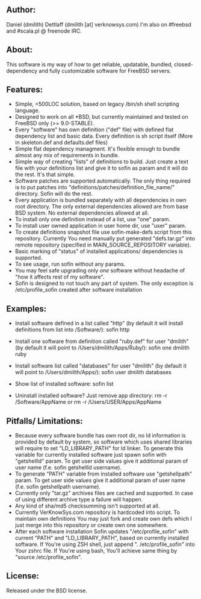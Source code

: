 ## Author:
Daniel (dmilith) Dettlaff (dmilith [at] verknowsys.com)
I'm also on #freebsd and #scala.pl @ freenode IRC.


## About:
This software is my way of how to get reliable, updatable, bundled, closed-dependency and fully
customizable software for FreeBSD servers.

    
## Features:
* Simple, <500LOC solution, based on legacy /bin/sh shell scripting language.
* Designed to work on all *BSD, but currently maintained and tested on FreeBSD only (>= 9.0-STABLE).
* Every "software" has own definition ("def" file) with defined flat dependency list and basic data.
  Every definition is sh script itself (More in skeleton.def and defaults.def files)
* Simple flat dependency managment. It's flexible enough to bundle almost any mix of requirements in bundle.
* Simple way of creating "lists" of definitions to build. Just create a text file with your definitions list
  and give it to sofin as param and it will do the rest. It's that simple.
* Software patches are supported automatically. The only thing required is to put patches into
  "definitions/patches/definition_file_name/" directory. Sofin will do the rest.
* Every application is bundled separately with all dependencies in own root directory. The only external
  dependencies allowed are from base BSD system. No external dependencies allowed at all.
* To install only one definition instead of a list, use "one" param.
* To install user owned application in user home dir, use "user" param.
* To create definitions snapshot file use sofin-make-defs script from this repository. Currently You need
  manually put generated "defs.tar.gz" into remote repository (specified in MAIN_SOURCE_REPOSITORY variable).
* Basic marking of "status" of installed applications/ dependencies is supported.
* To see usage, run sofin without any params.
* You may feel safe upgrading only *one* software without headache of "how it affects rest of my software".
* Sofin is designed to not touch any part of system. The only exception is /etc/profile_sofin created after
  software installation


## Examples:
* Install software defined in a list called "http" (by default it will install definitions from list into /Software/):
        sofin http
        
* Install one software from definition called "ruby.def" for user "dmilith" (by default it will point to /Users/dmilith/Apps/Ruby/):
        sofin one dmilith ruby 
        
* Install software list called "databases" for user "dmilith" (by default it will point to /Users/dmilith/Apps/):
        sofin user dmilith databases

* Show list of installed software:
        sofin list

* Uninstall installed software? Just remove app directory:
        rm -r /Software/AppName
        or
        rm -r /Users/USER/Apps/AppName


## Pitfalls/ Limitations:
* Because every software bundle has own root dir, no ld information is provided by default by system,
  so software which uses shared libraries will require to set "LD_LIBRARY_PATH" for ld linker.
  To generate this variable for currently installed software just spawn sofin with "getshellld" param.
  To get user side values give it additional param of user name (f.e. sofin getshellld username).
* To generate "PATH" variable from installed software use "getshellpath" param. To get user side values
  give it additional param of user name (f.e. sofin getshellpath username).
* Currently only "tar.gz" archives files are cached and supported. In case of using different archive
  type a failure will happen.
* Any kind of sha/md5 checksumming isn't supported at all.
* Currently VerKnowSys.com repository is hardcoded into script. To maintain own definitions You may just
  fork and create own defs which I just merge into this repository or create own one somewhere.
* After each software installation Sofin updates "/etc/profile_sofin" with current "PATH" and "LD_LIBRARY_PATH",
  based on currently installed software. If You're using ZSH shell, just append ". /etc/profile_sofin" into
  Your zshrc file. If You're using bash, You'll achieve same thing by "source /etc/profile_sofin".


## License:
  Released under the BSD license.

